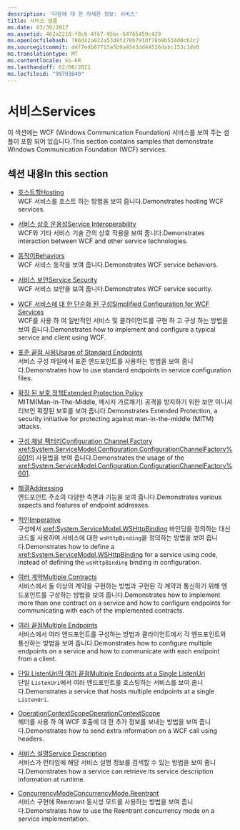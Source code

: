 ```yaml
---
description: '다음에 대 한 자세한 정보: 서비스'
title: 서비스 샘플
ms.date: 03/30/2017
ms.assetid: 462a2218-f8c6-4fb7-95bc-64765459c429
ms.openlocfilehash: 706d42a022a53d8f270b791df78b9b534d0cb2c2
ms.sourcegitcommit: ddf7edb67715a5b9a45e3dd44536dabc153c1de0
ms.translationtype: MT
ms.contentlocale: ko-KR
ms.lasthandoff: 02/06/2021
ms.locfileid: "99793040"
---
```

# <a name="services"></a><span data-ttu-id="d050e-103">서비스</span><span class="sxs-lookup"><span data-stu-id="d050e-103">Services</span></span>

<span data-ttu-id="d050e-104">이 섹션에는 WCF (Windows Communication Foundation) 서비스를 보여 주는 샘플이 포함 되어 있습니다.</span><span class="sxs-lookup"><span data-stu-id="d050e-104">This section contains samples that demonstrate Windows Communication Foundation (WCF) services.</span></span>

## <a name="in-this-section"></a><span data-ttu-id="d050e-105">섹션 내용</span><span class="sxs-lookup"><span data-stu-id="d050e-105">In this section</span></span>

- <span data-ttu-id="d050e-106">[호스트할](../feature-details/hosting.md)</span><span class="sxs-lookup"><span data-stu-id="d050e-106">[Hosting](../feature-details/hosting.md)</span></span>\
<span data-ttu-id="d050e-107">WCF 서비스를 호스트 하는 방법을 보여 줍니다.</span><span class="sxs-lookup"><span data-stu-id="d050e-107">Demonstrates hosting WCF services.</span></span>

- <span data-ttu-id="d050e-108">[서비스 상호 운용성](service-interoperability.md)</span><span class="sxs-lookup"><span data-stu-id="d050e-108">[Service Interoperability](service-interoperability.md)</span></span>\
<span data-ttu-id="d050e-109">WCF와 기타 서비스 기술 간의 상호 작용을 보여 줍니다.</span><span class="sxs-lookup"><span data-stu-id="d050e-109">Demonstrates interaction between WCF and other service technologies.</span></span>

- <span data-ttu-id="d050e-110">[동작이](behaviors.md)</span><span class="sxs-lookup"><span data-stu-id="d050e-110">[Behaviors](behaviors.md)</span></span>\
<span data-ttu-id="d050e-111">WCF 서비스 동작을 보여 줍니다.</span><span class="sxs-lookup"><span data-stu-id="d050e-111">Demonstrates WCF service behaviors.</span></span>

- <span data-ttu-id="d050e-112">[서비스 보안](service-security.md)</span><span class="sxs-lookup"><span data-stu-id="d050e-112">[Service Security](service-security.md)</span></span>\
<span data-ttu-id="d050e-113">WCF 서비스 보안을 보여 줍니다.</span><span class="sxs-lookup"><span data-stu-id="d050e-113">Demonstrates WCF service security.</span></span>

- <span data-ttu-id="d050e-114">[WCF 서비스에 대 한 단순화 된 구성](simplified-configuration-for-wcf-services.md)</span><span class="sxs-lookup"><span data-stu-id="d050e-114">[Simplified Configuration for WCF Services](simplified-configuration-for-wcf-services.md)</span></span>\
<span data-ttu-id="d050e-115">WCF를 사용 하 여 일반적인 서비스 및 클라이언트를 구현 하 고 구성 하는 방법을 보여 줍니다.</span><span class="sxs-lookup"><span data-stu-id="d050e-115">Demonstrates how to implement and configure a typical service and client using WCF.</span></span>

- <span data-ttu-id="d050e-116">[표준 끝점 사용](usage-of-standard-endpoints.md)</span><span class="sxs-lookup"><span data-stu-id="d050e-116">[Usage of Standard Endpoints](usage-of-standard-endpoints.md)</span></span>\
<span data-ttu-id="d050e-117">서비스 구성 파일에서 표준 엔드포인트를 사용하는 방법을 보여 줍니다.</span><span class="sxs-lookup"><span data-stu-id="d050e-117">Demonstrates how to use standard endpoints in service configuration files.</span></span>

- <span data-ttu-id="d050e-118">[확장 된 보호 정책](extended-protection-policy.md)</span><span class="sxs-lookup"><span data-stu-id="d050e-118">[Extended Protection Policy](extended-protection-policy.md)</span></span>\
<span data-ttu-id="d050e-119">MITM(Man-In-The-Middle, 메시지 가로채기) 공격을 방지하기 위한 보안 이니셔티브인 확장된 보호를 보여 줍니다.</span><span class="sxs-lookup"><span data-stu-id="d050e-119">Demonstrates Extended Protection, a security initiative for protecting against man-in-the-middle (MITM) attacks.</span></span>

- <span data-ttu-id="d050e-120">[구성 채널 팩터리](configuration-channel-factory.md)</span><span class="sxs-lookup"><span data-stu-id="d050e-120">[Configuration Channel Factory](configuration-channel-factory.md)</span></span>\
<span data-ttu-id="d050e-121"><xref:System.ServiceModel.Configuration.ConfigurationChannelFactory%601>의 사용법을 보여 줍니다.</span><span class="sxs-lookup"><span data-stu-id="d050e-121">Demonstrates the usage of the <xref:System.ServiceModel.Configuration.ConfigurationChannelFactory%601>.</span></span>

- <span data-ttu-id="d050e-122">[해결](addressing.md)</span><span class="sxs-lookup"><span data-stu-id="d050e-122">[Addressing](addressing.md)</span></span>\
<span data-ttu-id="d050e-123">엔드포인트 주소의 다양한 측면과 기능을 보여 줍니다.</span><span class="sxs-lookup"><span data-stu-id="d050e-123">Demonstrates various aspects and features of endpoint addresses.</span></span>

- <span data-ttu-id="d050e-124">[적인](imperative.md)</span><span class="sxs-lookup"><span data-stu-id="d050e-124">[Imperative](imperative.md)</span></span>\
<span data-ttu-id="d050e-125">구성에서 <xref:System.ServiceModel.WSHttpBinding> 바인딩을 정의하는 대신 코드를 사용하여 서비스에 대한 `wsHttpBinding`을 정의하는 방법을 보여 줍니다.</span><span class="sxs-lookup"><span data-stu-id="d050e-125">Demonstrates how to define a <xref:System.ServiceModel.WSHttpBinding> for a service using code, instead of defining the `wsHttpBinding` binding in configuration.</span></span>

- <span data-ttu-id="d050e-126">[여러 계약](multiple-contracts.md)</span><span class="sxs-lookup"><span data-stu-id="d050e-126">[Multiple Contracts](multiple-contracts.md)</span></span>\
<span data-ttu-id="d050e-127">서비스에서 둘 이상의 계약을 구현하는 방법과 구현된 각 계약과 통신하기 위해 엔드포인트를 구성하는 방법을 보여 줍니다.</span><span class="sxs-lookup"><span data-stu-id="d050e-127">Demonstrates how to implement more than one contract on a service and how to configure endpoints for communicating with each of the implemented contracts.</span></span>

- <span data-ttu-id="d050e-128">[여러 끝점](multiple-endpoints.md)</span><span class="sxs-lookup"><span data-stu-id="d050e-128">[Multiple Endpoints](multiple-endpoints.md)</span></span>\
<span data-ttu-id="d050e-129">서비스에서 여러 엔드포인트를 구성하는 방법과 클라이언트에서 각 엔드포인트와 통신하는 방법을 보여 줍니다.</span><span class="sxs-lookup"><span data-stu-id="d050e-129">Demonstrates how to configure multiple endpoints on a service and how to communicate with each endpoint from a client.</span></span>

- <span data-ttu-id="d050e-130">[단일 ListenUri의 여러 끝점](multiple-endpoints-at-a-single-listenuri.md)</span><span class="sxs-lookup"><span data-stu-id="d050e-130">[Multiple Endpoints at a Single ListenUri](multiple-endpoints-at-a-single-listenuri.md)</span></span>\
<span data-ttu-id="d050e-131">단일 `ListenUri`에서 여러 엔드포인트를 호스팅하는 서비스를 보여 줍니다.</span><span class="sxs-lookup"><span data-stu-id="d050e-131">Demonstrates a service that hosts multiple endpoints at a single `ListenUri`.</span></span>

- <span data-ttu-id="d050e-132">[OperationContextScope](operationcontextscope.md)</span><span class="sxs-lookup"><span data-stu-id="d050e-132">[OperationContextScope](operationcontextscope.md)</span></span>\
<span data-ttu-id="d050e-133">헤더를 사용 하 여 WCF 호출에 대 한 추가 정보를 보내는 방법을 보여 줍니다.</span><span class="sxs-lookup"><span data-stu-id="d050e-133">Demonstrates how to send extra information on a WCF call using headers.</span></span>

- <span data-ttu-id="d050e-134">[서비스 설명](service-description.md)</span><span class="sxs-lookup"><span data-stu-id="d050e-134">[Service Description](service-description.md)</span></span>\
<span data-ttu-id="d050e-135">서비스가 런타임에 해당 서비스 설명 정보를 검색할 수 있는 방법을 보여 줍니다.</span><span class="sxs-lookup"><span data-stu-id="d050e-135">Demonstrates how a service can retrieve its service description information at runtime.</span></span>

- <span data-ttu-id="d050e-136">[ConcurrencyMode](concurrencymode-reentrant.md)</span><span class="sxs-lookup"><span data-stu-id="d050e-136">[ConcurrencyMode.Reentrant](concurrencymode-reentrant.md)</span></span>\
<span data-ttu-id="d050e-137">서비스 구현에 Reentrant 동시성 모드를 사용하는 방법을 보여 줍니다.</span><span class="sxs-lookup"><span data-stu-id="d050e-137">Demonstrates how to use the Reentrant concurrency mode on a service implementation.</span></span>

